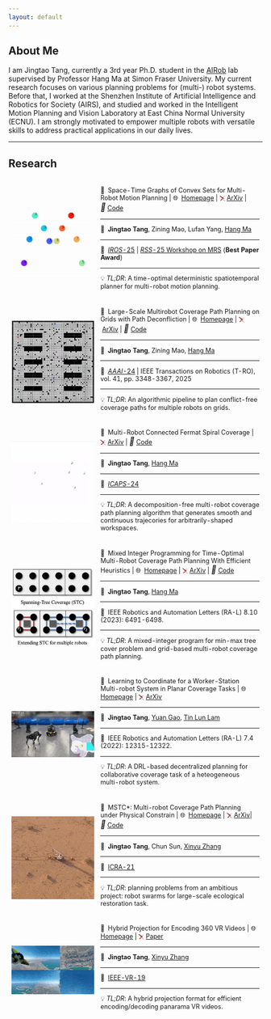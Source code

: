 ```yaml
---
layout: default
---
```


## About Me
I am Jingtao Tang, currently a 3rd year Ph.D. student in the <a href="https://www2.cs.sfu.ca/~hangma">AIRob</a> lab supervised by Professor Hang Ma at Simon Fraser University.
My current research focuses on various planning problems for (multi-) robot systems.
Before that, I worked at the Shenzhen Institute of Artificial Intelligence and Robotics for Society (AIRS), and studied and worked in the Intelligent Motion Planning and Vision Laboratory at East China Normal University (ECNU).
I am strongly motivated to empower multiple robots with versatile skills to address practical applications in our daily lives.
<hr>

## Research
<table style="width:100%;border:0px;border-spacing:0px 10px;border-collapse:separate;margin-right:auto;margin-left:auto;">
<tbody>
    <tr>
      <td style="padding:6px;width:35%;vertical-align:middle">
        <div class="one">
          <img src='assets/img/stgcs.gif' width="200">
        </div>
      </td>
      <td style="padding:6px;width:65%;vertical-align:middle;font-size: 12.5px;">
        &#128204;&nbsp;
        Space-Time Graphs of Convex Sets for Multi-Robot Motion Planning
        |
        &#127760;&nbsp;
        <a href="https://sites.google.com/view/stgcs">Homepage</a>
        |
        <span><img src="assets/img/arxiv-logomark-small@2x.png" alt="icon" style="width: 11px; height: 11px; vertical-align: middle;">&nbsp;<a href="https://arxiv.org/abs/2503.00583">ArXiv</a></span>
        |
        <i style="font-size:16px" class="fa">&#xf09b;</i>&nbsp;<a href="https://github.com/reso1/stgcs">Code</a>
        <hr class="small">
		&#128101;&nbsp;
        <strong>Jingtao Tang</strong>, 
        Zining Mao, 
        Lufan Yang, 
        <a href="https://www.cs.sfu.ca/~hangma/">Hang Ma</a>
        <hr class="small">
        &#128226;&nbsp;
        <a href="https://www.iros25.org/"><em>IROS</em>-25</a>
        |
        <a href="https://mrs-workshop.github.io/rss25/"><em>RSS</em>-25 Workshop on MRS</a> (<strong>Best Paper Award</strong>)
        <hr class="small">
        <p>&#128161;&nbsp;<em>TL;DR</em>: A time-optimal deterministic spatiotemporal planner for multi-robot motion planning.</p>
      </td>
    </tr>
    <tr>
      <td style="padding:6px;width:35%;vertical-align:middle">
        <div class="one">
          <img src='assets/img/lsmcpp.gif' width="200">
        </div>
      </td>
      <td style="padding:6px;width:65%;vertical-align:middle;font-size: 12.5px;">
        &#128204;&nbsp;
        Large-Scale Multirobot Coverage Path Planning on Grids with Path Deconfliction
        |
        &#127760;&nbsp;
        <a href="https://sites.google.com/view/lsmcpp">Homepage</a>
        |
        <span><img src="assets/img/arxiv-logomark-small@2x.png" alt="icon" style="width: 11px; height: 11px; vertical-align: middle;">&nbsp;<a href="https://arxiv.org/abs/2411.01707">ArXiv</a></span>
        |
        <i style="font-size:16px" class="fa">&#xf09b;</i>&nbsp;<a href="https://github.com/reso1/ls-mcpp">Code</a>
        <hr class="small">
		&#128101;&nbsp;
        <strong>Jingtao Tang</strong>, 
        Zining Mao, 
        <a href="https://www.cs.sfu.ca/~hangma/">Hang Ma</a>
        <hr class="small">
        &#128226;&nbsp;
        <a href="https://aaai.org/conference/aaai/aaai-24/"><em>AAAI</em>-24</a>
        |
        IEEE Transactions on Robotics (T-RO), vol. 41, pp. 3348-3367, 2025
        <hr class="small">
        <p>&#128161;&nbsp;<em>TL;DR</em>: An algorithmic pipeline to plan conflict-free coverage paths for multiple robots on grids.</p>
      </td>
    </tr>
    <tr>
      <td style="padding:6px;width:35%;vertical-align:middle">
        <div class="one">
          <img src='assets/img/mcfs.gif' width="200">
        </div>
      </td>
      <td style="padding:6px;width:65%;vertical-align:middle;font-size: 12.5px;">
        &#128204;&nbsp;
        Multi-Robot Connected Fermat Spiral Coverage
        |
        <span><img src="assets/img/arxiv-logomark-small@2x.png" alt="icon" style="width: 11px; height: 11px; vertical-align: middle;">&nbsp;<a href="https://arxiv.org/abs/2403.13311">ArXiv</a></span>
        |
        <i style="font-size:16px" class="fa">&#xf09b;</i>&nbsp;<a href="https://github.com/reso1/mcfs">Code</a>
        <hr class="small">
		&#128101;&nbsp;
        <strong>Jingtao Tang</strong>,
        <a href="https://www.cs.sfu.ca/~hangma/">Hang Ma</a>
        <hr class="small">
        &#128226;&nbsp;
        <a href="https://icaps24.icaps-conference.org/"><em>ICAPS</em>-24</a>
        <hr class="small">
        <p>&#128161;&nbsp;<em>TL;DR</em>: A decomposition-free multi-robot coverage path planning algorithm that generates smooth and continuous trajecories for arbitrarily-shaped workspaces.</p>
      </td>
    </tr>
    <tr>
      <td style="padding:6px;width:35%;vertical-align:middle">
        <div class="one">
          <img src='assets/img/stc.gif' width="200">
          <img src='assets/img/2mcpp.png' width="200">
        </div>
      </td>
      <td style="padding:6px;width:65%;vertical-align:middle;font-size: 12.5px;">
        &#128204;&nbsp;
        Mixed Integer Programming for Time-Optimal Multi-Robot Coverage Path Planning With Efficient Heuristics
        |
        &#127760;&nbsp;
        <a href="./posts/grid_mcpp">Homepage</a>
        |
        <span><img src="assets/img/arxiv-logomark-small@2x.png" alt="icon" style="width: 11px; height: 11px; vertical-align: middle;">&nbsp;<a href="https://arxiv.org/abs/2306.17609">ArXiv</a></span>
        |
        <i style="font-size:16px" class="fa">&#xf09b;</i>&nbsp;<a href="https://github.com/reso1/MIP-MCPP">Code</a>
        <hr class="small">
		&#128101;&nbsp;
        <strong>Jingtao Tang</strong>,
        <a href="https://www.cs.sfu.ca/~hangma/">Hang Ma</a>
        <hr class="small">
        &#128226;&nbsp;
        IEEE Robotics and Automation Letters (RA-L) 8.10 (2023): 6491-6498.
        <hr class="small">
        <p>&#128161;&nbsp;<em>TL;DR</em>: A mixed-integer program for min-max tree cover problem and grid-based multi-robot coverage path planning.</p>
      </td>
    </tr>
    <tr>
      <td style="padding:6px;width:35%;vertical-align:middle">
        <div class="one">
          <img src='assets/img/wshmrs.gif' width="200">
        </div>
      </td>
      <td style="padding:6px;width:65%;vertical-align:middle;font-size: 12.5px;">
        &#128204;&nbsp;
        Learning to Coordinate for a Worker-Station Multi-robot System in Planar Coverage Tasks
        |
        &#127760;&nbsp;
        <a href="./posts/worker_station_mcpp">Homepage</a>
        |
        <span><img src="assets/img/arxiv-logomark-small@2x.png" alt="icon" style="width: 11px; height: 11px; vertical-align: middle;">&nbsp;<a href="https://arxiv.org/abs/2208.02993">ArXiv</a></span>
        <hr class="small">
		&#128101;&nbsp;
        <strong>Jingtao Tang</strong>,
        <a href="https://gaoyuankidult.github.io/">Yuan Gao</a>,
        <a href="https://freeformrobotics.org/tllam/">Tin Lun Lam</a>
        <hr class="small">
        &#128226;&nbsp;
        IEEE Robotics and Automation Letters (RA-L) 7.4 (2022): 12315-12322.
        <hr class="small">
        <p>&#128161;&nbsp;<em>TL;DR</em>: A DRL-based decentralized planning for collaborative coverage task of a heteogeneous multi-robot system.</p>
      </td>
    </tr>
    <tr>
      <td style="padding:6px;width:35%;vertical-align:middle">
        <div class="one">
          <img src='assets/img/drilling_robot.gif' width="200">
        </div>
      </td>
      <td style="padding:6px;width:65%;vertical-align:middle;font-size: 12.5px;">
        &#128204;&nbsp;
        MSTC*: Multi-robot Coverage Path Planning under Physical Constrain
        |
        &#127760;&nbsp;
        <a href="./posts/mcpp_mp_rough_terrain">Homepage</a>
        |
        <span><img src="assets/img/arxiv-logomark-small@2x.png" alt="icon" style="width: 11px; height: 11px; vertical-align: middle;">&nbsp;<a href="https://arxiv.org/abs/2108.04632">ArXiv</a></span>|
        <i style="font-size:16px" class="fa">&#xf09b;</i>&nbsp;<a href="https://github.com/reso1/mstc_star">Code</a>
        <hr class="small">
		&#128101;&nbsp;
        <strong>Jingtao Tang</strong>,
        Chun Sun,
        <a href="https://faculty.ecnu.edu.cn/_s43/zxy2/main.psp">Xinyu Zhang</a>
        <hr class="small">
        &#128226;&nbsp;
        <a href="https://www.ieee-ras.org/about-ras/ras-calendar/event/1920-icra-2021">ICRA-21</a>
        <hr class="small">
        <p>&#128161;&nbsp;<em>TL;DR</em>: planning problems from an ambitious project: robot swarms for large-scale ecological restoration task.</p>
      </td>
    </tr>
    <tr>
      <td style="padding:6px;width:35%;vertical-align:middle">
        <div class="one">
          <img src='assets/img/360vr.gif' width="200">
        </div>
      </td>
      <td style="padding:6px;width:65%;vertical-align:middle;font-size: 12.5px;">
        &#128204;&nbsp;
        Hybrid Projection for Encoding 360 VR Videos
        |
        &#127760;&nbsp;
        <a href="./posts/360_vr_projection">Homepage</a>
        |
        <span><img src="assets/img/arxiv-logomark-small@2x.png" alt="icon" style="width: 11px; height: 11px; vertical-align: middle;">&nbsp;<a href="https://ieeexplore.ieee.org/document/8798261">Paper</a></span>
        <hr class="small">
		&#128101;&nbsp;
        <strong>Jingtao Tang</strong>,
        <a href="https://faculty.ecnu.edu.cn/_s43/zxy2/main.psp">Xinyu Zhang</a>
        <hr class="small">
        &#128226;&nbsp;
        <a href="https://ieeevr.org/2019/">IEEE-VR-19</a>
        <hr class="small">
        <p>&#128161;&nbsp;<em>TL;DR</em>: A hybrid projection format for efficient encoding/decoding panarama VR videos. </p>
      </td>
    </tr>
</tbody>
</table>


